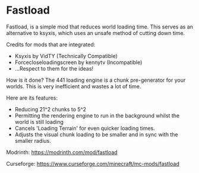 # Fastload

Fastload, is a simple mod that reduces world loading time. This serves as an alternative to ksyxis, which uses an unsafe method of cutting down time.

Credits for mods that are integrated:
- Ksyxis by VidTY (Technically Compatible)
- Forcecloseloadingscreen by kennytv (Incompatible)
- ...Respect to them for the ideas!

How is it done?
The 441 loading engine is a chunk pre-generator for your worlds. This is very inefficient and wastes a lot of time.

Here are its features:
- Reducing 21^2 chunks to 5^2
- Permitting the rendering engine to run in the background whilst the world is still loading
- Cancels 'Loading Terrain' for even quicker loading times.
- Adjusts the visual chunk loading to be smaller and in sync with the smaller radius.

Modrinth: https://modrinth.com/mod/fastload

Curseforge:
https://www.curseforge.com/minecraft/mc-mods/fastload

